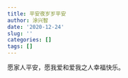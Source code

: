```yaml
---
title: 平安夜岁岁平安
author: 涂兴智
date: '2020-12-24'
slug: ''
categories: []
tags: []
---
```

愿家人平安，愿我爱和爱我之人幸福快乐。